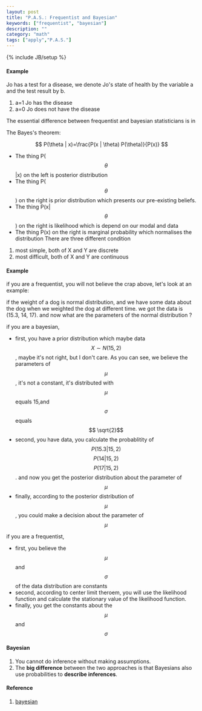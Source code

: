 ```yaml
---
layout: post
title: "P.A.S.: Frequentist and Bayesian"
keywords: ["frequentist", "bayesian"]
description: ""
category: "math"
tags: ["apply","P.A.S."]
---
```

{% include JB/setup %}

#### Example
Jo has a test for a disease, we denote Jo's state of health by the variable a
and the test result by b. <br />
1. a=1 Jo has the disease
2. a=0 Jo does not have the disease




The essential difference between frequentist and bayesian statisticians is in 

The Bayes's theorem:

$$
P(\theta | x)=\frac{P(x | \theta) P(\theta)}{P(x)}
$$

+ The thing P($$\theta$$\|x) on the left is posterior distribution
+ The thing P($$\theta$$) on the right is prior distribution which presents our pre-existing beliefs.
+ The thing P(x\|$$\theta$$) on the right is likelihood which is depend on our modal and data
+ The thing P(x) on the right is marginal probability which normalises the distribution
There are three different condition
1. most simple, both of X and Y are discrete
2. most difficult, both of X and Y are continuous




#### Example
if you are a frequentist, you will not believe the crap above, let's look at an example:

if the weight of a dog is normal distribution, and we have some data about the dog when we weighted 
the dog at different time. we got the data is (15.3, 14, 17). and now what are the parameters of the normal
distribution ?


if you are a bayesian,
- first, you have a prior distribution which maybe data $$X \sim N(15,2)$$, maybe it's not right, but I don't care.
As you can see, we believe the parameters of $$ \mu $$, it's not a constant, it's distributed with $$ \mu $$ equals 15,and $$
\sigma $$ equals $$ \sqrt{2}$$
- second, you have data, you calculate the probablitity of $$ P(15.3 | 15,2)  $$ $$ P(14 | 15,2)  $$ $$ P(17 | 15,2)  $$.
and now you get the posterior distribution about the parameter of $$ \mu  $$
- finally, according to the posterior distribution of $$ \mu $$, you could make a decision about the parameter of $$ \mu $$

if you are a frequentist,
- first, you believe the $$ \mu  $$ and $$ \sigma $$ of the data distribution are constants
- second, according to center limit theroem, you will use the likelihood function and calculate the stationary value of the likelihood function.
- finally, you get the constants about the $$ \mu $$ and $$ \sigma $$ 

#### Bayesian
1. You cannot do inference without making assumptions.
2. The **big difference** between the two approaches is that Bayesians also use
   probabilities to **describe inferences**.
#### Reference
1. [bayesian](https://en.wikipedia.org/wiki/Bayes%27_theorem)


